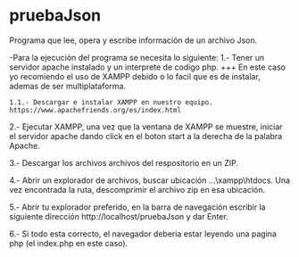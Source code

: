 # pruebaJson
Programa que lee, opera y escribe información de un archivo Json.

-Para la ejecución del programa se necesita lo siguiente:
1.- Tener un servidor apache instalado y un interprete de codigo php.
    +++ En este caso yo recomiendo el uso de XAMPP debido o lo facil que es de instalar, ademas de ser multiplataforma.

    1.1.- Descargar e instalar XAMPP en nuestro equipo. https://www.apachefriends.org/es/index.html

2.- Ejecutar XAMPP, una vez que la ventana de XAMPP se muestre, iniciar el servidor apache dando click en el boton start a la derecha de la palabra Apache.

3.- Descargar los archivos archivos del respositorio en un ZIP.

4.- Abrir un explorador de archivos, buscar ubicación ...\xampp\htdocs\. Una vez encontrada la ruta, descomprimir el archivo zip en esa ubicación.

5.- Abrir tu explorador preferido, en la barra de navegación escribir la siguiente dirección http://localhost/pruebaJson y dar Enter.

6.- Si todo esta correcto, el navegador deberia estar leyendo una pagina php (el index.php en este caso).
